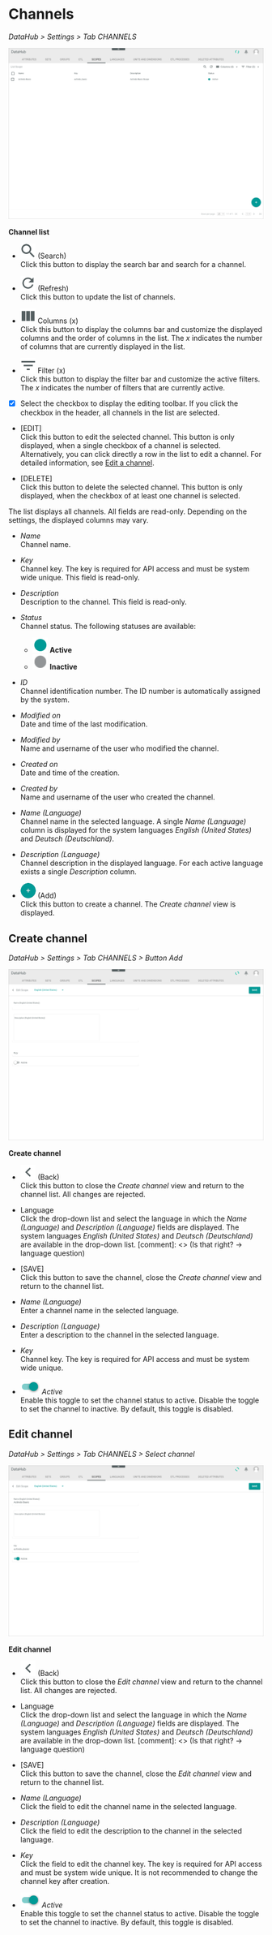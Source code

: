 # Channels

*DataHub > Settings > Tab CHANNELS*

![Channels](/Assets/Screenshots/DataHub/Settings/Channels/ChannelList.png "[Channels]")

**Channel list**

- ![Search](/Assets/Icons/Search.png "[Search]") (Search)   
  Click this button to display the search bar and search for a channel.

- ![Refresh](/Assets/Icons/Refresh01.png "[Refresh]") (Refresh)   
  Click this button to update the list of channels.

- ![Columns](/Assets/Icons/Columns.png "[Columns]") Columns (x)   
  Click this button to display the columns bar and customize the displayed columns and the order of columns in the list. The *x* indicates the number of columns that are currently displayed in the list.

- ![Filter](/Assets/Icons/Filter.png "[Filter]") Filter (x)   
  Click this button to display the filter bar and customize the active filters. The *x* indicates the number of filters that are currently active.

- [x]     
  Select the checkbox to display the editing toolbar. If you click the checkbox in the header, all channels in the list are selected.

- [EDIT]   
  Click this button to edit the selected channel. This button is only displayed, when a single checkbox of a channel is selected. Alternatively, you can click directly a row in the list to edit a channel.
  For detailed information, see [Edit a channel](/DataHub/Integration/04_ManageChannels.md#edit-a-channel).

- [DELETE]   
  Click this button to delete the selected channel. This button is only displayed, when the checkbox of at least one channel is selected.       

The list displays all channels. All fields are read-only. Depending on the settings, the displayed columns may vary.

- *Name*   
  Channel name.

- *Key*   
  Channel key. The key is required for API access and must be system wide unique. This field is read-only.

- *Description*   
  Description to the channel. This field is read-only.

- *Status*   
  Channel status. The following statuses are available:
  - ![Status](/Assets/Icons/Status01.png "[Status]") **Active**
  - ![Status](/Assets/Icons/Status04.png "[Status]") **Inactive**   

- *ID*   
  Channel identification number. The ID number is automatically assigned by the system.

- *Modified on*   
  Date and time of the last modification.

- *Modified by*   
  Name and username of the user who modified the channel.

- *Created on*   
  Date and time of the creation.

- *Created by*   
  Name and username of the user who created the channel.

- *Name (Language)*   
  Channel name in the selected language. A single *Name (Language)* column is displayed for the system languages *English (United States)* and *Deutsch (Deutschland)*.

- *Description (Language)*   
  Channel description in the displayed language. For each active language exists a single *Description* column.

- ![Add](/Assets/Icons/Plus01.png "[Add]") (Add)   
  Click this button to create a channel. The *Create channel* view is displayed.   



## Create channel

*DataHub > Settings > Tab CHANNELS > Button Add*

![Create channel](/Assets/Screenshots/DataHub/Settings/Channels/CreateChannel.png "[Create channel]")

**Create channel**

- ![Back](/Assets/Icons/Back02.png "[Back]") (Back)   
  Click this button to close the *Create channel* view and return to the channel list. All changes are rejected.

- Language   
  Click the drop-down list and select the language in which the *Name (Language)* and *Description (Language)* fields are displayed. The system languages *English (United States)* and *Deutsch (Deutschland)* are available in the drop-down list.
  [comment]: <> (Is that right? -> language question)

- [SAVE]   
  Click this button to save the channel, close the *Create channel* view and return to the channel list.

- *Name (Language)*   
  Enter a channel name in the selected language.

- *Description (Language)*   
  Enter a description to the channel in the selected language.

- *Key*   
  Channel key. The key is required for API access and must be system wide unique.

- ![Toggle](/Assets/Icons/Toggle.png "[Toggle]") *Active*   
  Enable this toggle to set the channel status to active. Disable the toggle to set the channel to inactive. By default, this toggle is disabled.



## Edit channel

*DataHub > Settings > Tab CHANNELS > Select channel*

![Edit channel](/Assets/Screenshots/DataHub/Settings/Channels/EditChannel.png "[Edit channel]")

**Edit channel**

- ![Back](/Assets/Icons/Back02.png "[Back]") (Back)   
  Click this button to close the *Edit channel* view and return to the channel list. All changes are rejected.

- Language   
  Click the drop-down list and select the language in which the *Name (Language)* and *Description (Language)* fields are displayed. The system languages *English (United States)* and *Deutsch (Deutschland)* are available in the drop-down list.
  [comment]: <> (Is that right? -> language question)

- [SAVE]   
  Click this button to save the channel, close the *Edit channel* view and return to the channel list.

- *Name (Language)*   
  Click the field to edit the channel name in the selected language.

- *Description (Language)*   
  Click the field to edit the description to the channel in the selected language.

- *Key*   
  Click the field to edit the channel key. The key is required for API access and must be system wide unique. It is not recommended to change the channel key after creation.

- ![Toggle](/Assets/Icons/Toggle.png "[Toggle]") *Active*   
  Enable this toggle to set the channel status to active. Disable the toggle to set the channel to inactive. By default, this toggle is disabled.
